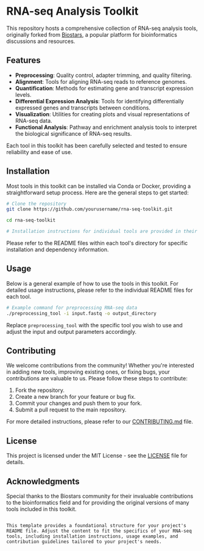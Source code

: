 # RNA-seq Analysis Toolkit

This repository hosts a comprehensive collection of RNA-seq analysis tools, originally forked from [Biostars](https://www.biostars.org/), a popular platform for bioinformatics discussions and resources. 

## Features

- **Preprocessing**: Quality control, adapter trimming, and quality filtering.
- **Alignment**: Tools for aligning RNA-seq reads to reference genomes.
- **Quantification**: Methods for estimating gene and transcript expression levels.
- **Differential Expression Analysis**: Tools for identifying differentially expressed genes and transcripts between conditions.
- **Visualization**: Utilities for creating plots and visual representations of RNA-seq data.
- **Functional Analysis**: Pathway and enrichment analysis tools to interpret the biological significance of RNA-seq results.

Each tool in this toolkit has been carefully selected and tested to ensure reliability and ease of use.

## Installation

Most tools in this toolkit can be installed via Conda or Docker, providing a straightforward setup process. Here are the general steps to get started:

```bash
# Clone the repository
git clone https://github.com/yourusername/rna-seq-toolkit.git

cd rna-seq-toolkit

# Installation instructions for individual tools are provided in their respective directories
```

Please refer to the README files within each tool's directory for specific installation and dependency information.

## Usage

Below is a general example of how to use the tools in this toolkit. For detailed usage instructions, please refer to the individual README files for each tool.

```bash
# Example command for preprocessing RNA-seq data
./preprocessing_tool -i input.fastq -o output_directory
```

Replace `preprocessing_tool` with the specific tool you wish to use and adjust the input and output parameters accordingly.

## Contributing

We welcome contributions from the community! Whether you're interested in adding new tools, improving existing ones, or fixing bugs, your contributions are valuable to us. Please follow these steps to contribute:

1. Fork the repository.
2. Create a new branch for your feature or bug fix.
3. Commit your changes and push them to your fork.
4. Submit a pull request to the main repository.

For more detailed instructions, please refer to our [CONTRIBUTING.md](CONTRIBUTING.md) file.

## License

This project is licensed under the MIT License - see the [LICENSE](LICENSE) file for details.

## Acknowledgments

Special thanks to the Biostars community for their invaluable contributions to the bioinformatics field and for providing the original versions of many tools included in this toolkit.

```

This template provides a foundational structure for your project's README file. Adjust the content to fit the specifics of your RNA-seq tools, including installation instructions, usage examples, and contribution guidelines tailored to your project's needs.
